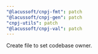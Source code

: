 ```yaml
---
"@lacussoft/cnpj-fmt": patch
"@lacussoft/cnpj-gen": patch
"cnpj-utils": patch
"@lacussoft/cnpj-val": patch
---
```


Create file to set codebase owner.
